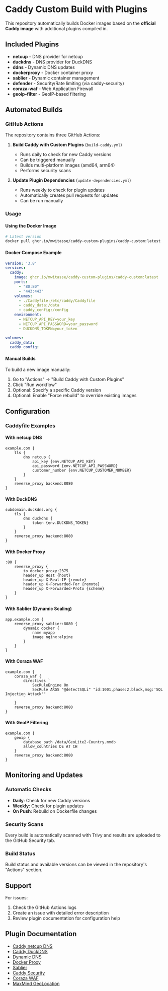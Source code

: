 # Caddy Custom Build with Plugins

This repository automatically builds Docker images based on the **official Caddy image** with additional plugins compiled in.

## Included Plugins

- **netcup** - DNS provider for netcup
- **duckdns** - DNS provider for DuckDNS  
- **ddns** - Dynamic DNS updates
- **dockerproxy** - Docker container proxy
- **sablier** - Dynamic container management
- **defender** - Security/Rate limiting (via caddy-security)
- **coraza-waf** - Web Application Firewall
- **geoip-filter** - GeoIP-based filtering

## Automated Builds

### GitHub Actions

The repository contains three GitHub Actions:

1. **Build Caddy with Custom Plugins** (`build-caddy.yml`)
   - Runs daily to check for new Caddy versions
   - Can be triggered manually
   - Builds multi-platform images (amd64, arm64)
   - Performs security scans

2. **Update Plugin Dependencies** (`update-dependencies.yml`)
   - Runs weekly to check for plugin updates
   - Automatically creates pull requests for updates
   - Can be run manually

### Usage

#### Using the Docker Image

```bash
# Latest version
docker pull ghcr.io/mwitasse/caddy-custom-plugins/caddy-custom:latest

```

#### Docker Compose Example

```yaml
version: '3.8'
services:
  caddy:
    image: ghcr.io/mwitasse/caddy-custom-plugins/caddy-custom:latest
    ports:
      - "80:80"
      - "443:443"
    volumes:
      - ./Caddyfile:/etc/caddy/Caddyfile
      - caddy_data:/data
      - caddy_config:/config
    environment:
      - NETCUP_API_KEY=your_key
      - NETCUP_API_PASSWORD=your_password
      - DUCKDNS_TOKEN=your_token

volumes:
  caddy_data:
  caddy_config:
```

#### Manual Builds

To build a new image manually:

1. Go to "Actions" → "Build Caddy with Custom Plugins"
2. Click "Run workflow"
3. Optional: Specify a specific Caddy version
4. Optional: Enable "Force rebuild" to override existing images

## Configuration

### Caddyfile Examples

#### With netcup DNS
```
example.com {
    tls {
        dns netcup {
            api_key {env.NETCUP_API_KEY}
            api_password {env.NETCUP_API_PASSWORD}
            customer_number {env.NETCUP_CUSTOMER_NUMBER}
        }
    }
    reverse_proxy backend:8080
}
```

#### With DuckDNS
```
subdomain.duckdns.org {
    tls {
        dns duckdns {
            token {env.DUCKDNS_TOKEN}
        }
    }
    reverse_proxy backend:8080
}
```

#### With Docker Proxy
```
:80 {
    reverse_proxy {
        to docker_proxy:2375
        header_up Host {host}
        header_up X-Real-IP {remote}
        header_up X-Forwarded-For {remote}
        header_up X-Forwarded-Proto {scheme}
    }
}
```

#### With Sablier (Dynamic Scaling)
```
app.example.com {
    reverse_proxy sablier:8080 {
        dynamic docker {
            name myapp
            image nginx:alpine
        }
    }
}
```

#### With Coraza WAF
```
example.com {
    coraza_waf {
        directives `
            SecRuleEngine On
            SecRule ARGS "@detectSQLi" "id:1001,phase:2,block,msg:'SQL Injection Attack'"
        `
    }
    reverse_proxy backend:8080
}
```

#### With GeoIP Filtering
```
example.com {
    geoip {
        database_path /data/GeoLite2-Country.mmdb
        allow_countries DE AT CH
    }
    reverse_proxy backend:8080
}
```


## Monitoring and Updates

### Automatic Checks

- **Daily**: Check for new Caddy versions
- **Weekly**: Check for plugin updates
- **On Push**: Rebuild on Dockerfile changes

### Security Scans

Every build is automatically scanned with Trivy and results are uploaded to the GitHub Security tab.

### Build Status

Build status and available versions can be viewed in the repository's "Actions" section.

## Support

For issues:
1. Check the GitHub Actions logs
2. Create an issue with detailed error description
3. Review plugin documentation for configuration help

## Plugin Documentation

- [Caddy netcup DNS](https://github.com/caddy-dns/netcup)
- [Caddy DuckDNS](https://github.com/caddy-dns/duckdns)
- [Dynamic DNS](https://github.com/mholt/caddy-dynamicdns)
- [Docker Proxy](https://github.com/lucaslorentz/caddy-docker-proxy)
- [Sablier](https://github.com/acouvreur/sablier)  
- [Caddy Security](https://github.com/greenpau/caddy-security)
- [Coraza WAF](https://github.com/corazawaf/coraza-caddy)
- [MaxMind GeoLocation](https://github.com/porech/caddy-maxmind-geolocation)